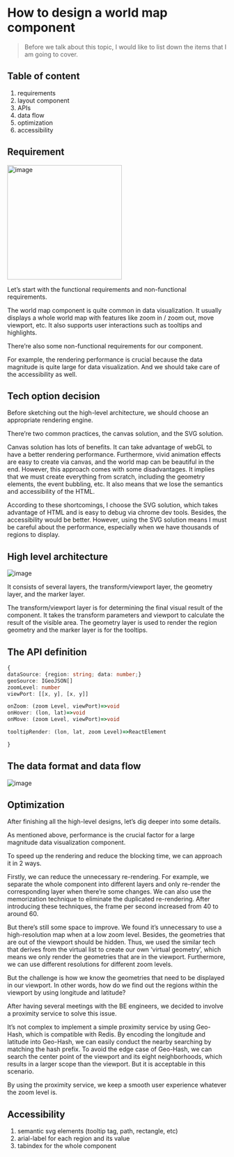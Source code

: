 # How to design a world map component

> Before we talk about this topic, I would like to list down the items that I am going to cover.

## Table of content
1. requirements
2. layout component
3. APIs
4. data flow
5. optimization 
6. accessibility

## Requirement
<img width="263" alt="image" src="https://user-images.githubusercontent.com/14119632/182647884-835d1077-cca5-42ed-9e53-f758544df773.png">

Let’s start with the functional requirements and non-functional requirements. 

The world map component is quite common in data visualization. It usually displays a whole world map with features like zoom in / zoom out, move viewport, etc. It also supports user interactions such as tooltips and highlights. 

There’re also some non-functional requirements for our component. 

For example, the rendering performance is crucial because the data magnitude is quite large for data visualization. And we should take care of the accessibility as well.

## Tech option decision
Before sketching out the high-level architecture, we should choose an appropriate rendering engine. 

There’re two common practices, the canvas solution, and the SVG solution. 

Canvas solution has lots of benefits. It can take advantage of webGL to have a better rendering performance. Furthermore, vivid animation effects are easy to create via canvas, and the world map can be beautiful in the end. However, this approach comes with some disadvantages. It implies that we must create everything from scratch, including the geometry elements, the event bubbling, etc. It also means that we lose the semantics and accessibility of the HTML. 

According to these shortcomings, I choose the SVG solution, which takes advantage of HTML and is easy to debug via chrome dev tools. Besides, the accessibility would be better. However, using the SVG solution means I must be careful about the performance, especially when we have thousands of regions to display. 

## High level architecture

![image](https://user-images.githubusercontent.com/14119632/182647939-a70634b1-4e48-4acf-8b37-259bf260e89e.png)

It consists of several layers, the transform/viewport layer, the geometry layer, and the marker layer. 

The transform/viewport layer is for determining the final visual result of the component. It takes the transform parameters and viewport to calculate the result of the visible area.  The geometry layer is used to render the region geometry and the marker layer is for the tooltips. 

## The API definition

```typescript
{
dataSource: {region: string; data: number;}
geoSource: IGeoJSON[]
zoomLevel: number
viewPort: [[x, y], [x, y]]

onZoom: (zoom Level, viewPort)=>void
onHover: (lon, lat)=>void
onMove: (zoom Level, viewPort)=>void

tooltipRender: (lon, lat, zoom Level)=>ReactElement

}
```

## The data format and data flow
![image](https://user-images.githubusercontent.com/14119632/182649331-018092ef-3ed3-4f67-91c9-1ca56b855710.png)

## Optimization
After finishing all the high-level designs, let’s dig deeper into some details. 

As mentioned above, performance is the crucial factor for a large magnitude data visualization component. 

To speed up the rendering and reduce the blocking time, we can approach it in 2 ways. 

Firstly, we can reduce the unnecessary re-rendering. For example, we separate the whole component into different layers and only re-render the corresponding layer when there’re some changes. We can also use the memorization technique to eliminate the duplicated re-rendering. After introducing these techniques, the frame per second increased from 40 to around 60. 

But there’s still some space to improve. We found it’s unnecessary to use a high-resolution map when at a low zoom level. Besides, the geometries that are out of the viewport should be hidden. Thus, we used the similar tech that derives from the virtual list to create our own ‘virtual geometry’, which means we only render the geometries that are in the viewport. Furthermore, we can use different resolutions for different zoom levels.

But the challenge is how we know the geometries that need to be displayed in our viewport. In other words, how do we find out the regions within the viewport by using longitude and latitude? 

After having several meetings with the BE engineers, we decided to involve a proximity service to solve this issue. 

It’s not complex to implement a simple proximity service by using Geo-Hash,  which is compatible with Redis. By encoding the longitude and latitude into Geo-Hash, we can easily conduct the nearby searching by matching the hash prefix. To avoid the edge case of Geo-Hash, we can search the center point of the viewport and its eight neighborhoods, which results in a larger scope than the viewport. But it is acceptable in this scenario. 

By using the proximity service, we keep a smooth user experience whatever the zoom level is. 

## Accessibility
1. semantic svg elements (tooltip tag, path, rectangle, etc)
2. arial-label for each region and its value
3. tabindex for the whole component
